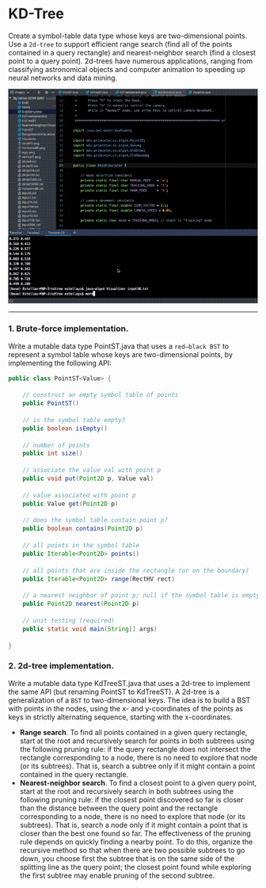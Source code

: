 # KD-Tree
Create a symbol-table data type whose keys are two-dimensional points. Use a `2d-tree` to support efficient range search (find all of the points contained in a query rectangle) and nearest-neighbor search (find a closest point to a query point). 
2d-trees have numerous applications, ranging from classifying astronomical objects and computer animation to speeding up neural networks and data mining.

<p align="center">
  <img src = "https://github.com/EstellaYu/Algorithm/blob/master/kdtree/kdtree.gif" width = '700px'>
</p>
<hr>

### 1. Brute-force implementation. 
Write a mutable data type PointST.java that uses a `red–black BST` to represent a symbol table whose keys are two-dimensional points, by implementing the following API:
```java
public class PointST<Value> {

    // construct an empty symbol table of points 
    public PointST()

    // is the symbol table empty? 
    public boolean isEmpty()

    // number of points
    public int size()

    // associate the value val with point p
    public void put(Point2D p, Value val)

    // value associated with point p 
    public Value get(Point2D p)

    // does the symbol table contain point p? 
    public boolean contains(Point2D p)

    // all points in the symbol table 
    public Iterable<Point2D> points()

    // all points that are inside the rectangle (or on the boundary) 
    public Iterable<Point2D> range(RectHV rect)

    // a nearest neighbor of point p; null if the symbol table is empty 
    public Point2D nearest(Point2D p)

    // unit testing (required)
    public static void main(String[] args)

}
```

### 2. 2d-tree implementation. 
Write a mutable data type KdTreeST.java that uses a 2d-tree to implement the same API (but renaming PointST to KdTreeST). A 2d-tree is a generalization of a `BST` to two-dimensional keys. The idea is to build a BST with points in the nodes, using the x- and y-coordinates of the points as keys in strictly alternating sequence, starting with the x-coordinates.
* **Range search**. To find all points contained in a given query rectangle, start at the root and recursively search for points in both subtrees using the following pruning rule: if the query rectangle does not intersect the rectangle corresponding to a node, there is no need to explore that node (or its subtrees). That is, search a subtree only if it might contain a point contained in the query rectangle.
* **Nearest-neighbor search**. To find a closest point to a given query point, start at the root and recursively search in both subtrees using the following pruning rule: if the closest point discovered so far is closer than the distance between the query point and the rectangle corresponding to a node, there is no need to explore that node (or its subtrees). That is, search a node only if it might contain a point that is closer than the best one found so far. The effectiveness of the pruning rule depends on quickly finding a nearby point. To do this, organize the recursive method so that when there are two possible subtrees to go down, you choose first the subtree that is on the same side of the splitting line as the query point; the closest point found while exploring the first subtree may enable pruning of the second subtree.


